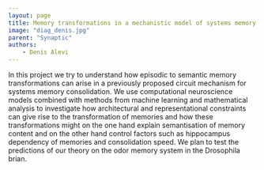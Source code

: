 ```yaml
---
layout: page
title: Memory transformations in a mechanistic model of systems memory consolidation
image: "diag_denis.jpg"
parent: "Synaptic"
authors:
    - Denis Alevi
---
```

In this project we try to understand how episodic to semantic memory
transformations can arise in a previously proposed circuit mechanism for systems memory
consolidation. We use computational neuroscience models combined with methods
from machine learning and mathematical analysis to investigate how
architectural and representational constraints can give rise to the
transformation of memories and how these transformations might on the one hand
explain semantisation of memory content and on the other hand control factors
such as hippocampus dependency of memories and consolidation speed. We plan to
test the predictions of our theory on the odor memory system in the Drosophila
brian.
